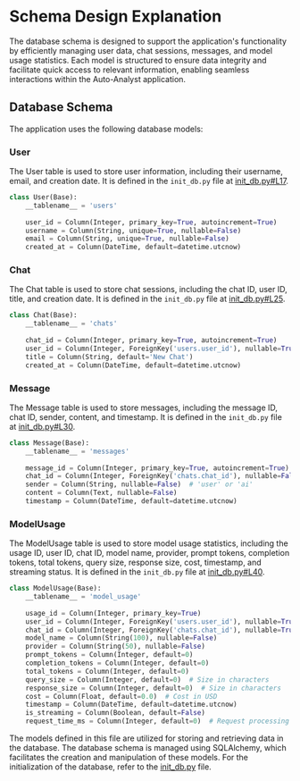 # Schema Design Explanation

The database schema is designed to support the application's functionality by efficiently managing user data, chat sessions, messages, and model usage statistics. Each model is structured to ensure data integrity and facilitate quick access to relevant information, enabling seamless interactions within the Auto-Analyst application.

## Database Schema

The application uses the following database models:

### User
The User table is used to store user information, including their username, email, and creation date. It is defined in the `init_db.py` file at [init_db.py#L17](../src/init_db.py#L17).


```python
class User(Base):
    __tablename__ = 'users'
    
    user_id = Column(Integer, primary_key=True, autoincrement=True)
    username = Column(String, unique=True, nullable=False)
    email = Column(String, unique=True, nullable=False)
    created_at = Column(DateTime, default=datetime.utcnow)
```

### Chat
The Chat table is used to store chat sessions, including the chat ID, user ID, title, and creation date. It is defined in the `init_db.py` file at [init_db.py#L25](../src/init_db.py#L25).

```python
class Chat(Base):
    __tablename__ = 'chats'
    
    chat_id = Column(Integer, primary_key=True, autoincrement=True)
    user_id = Column(Integer, ForeignKey('users.user_id'), nullable=True)
    title = Column(String, default='New Chat')
    created_at = Column(DateTime, default=datetime.utcnow)
```

### Message
The Message table is used to store messages, including the message ID, chat ID, sender, content, and timestamp. It is defined in the `init_db.py` file at [init_db.py#L30](../src/init_db.py#L30).

```python
class Message(Base):
    __tablename__ = 'messages'
    
    message_id = Column(Integer, primary_key=True, autoincrement=True)
    chat_id = Column(Integer, ForeignKey('chats.chat_id'), nullable=False)
    sender = Column(String, nullable=False)  # 'user' or 'ai'
    content = Column(Text, nullable=False)
    timestamp = Column(DateTime, default=datetime.utcnow)
```

### ModelUsage
The ModelUsage table is used to store model usage statistics, including the usage ID, user ID, chat ID, model name, provider, prompt tokens, completion tokens, total tokens, query size, response size, cost, timestamp, and streaming status. It is defined in the `init_db.py` file at [init_db.py#L40](../src/init_db.py#L40).

```python
class ModelUsage(Base):
    __tablename__ = 'model_usage'
    
    usage_id = Column(Integer, primary_key=True)
    user_id = Column(Integer, ForeignKey('users.user_id'), nullable=True)
    chat_id = Column(Integer, ForeignKey('chats.chat_id'), nullable=True)
    model_name = Column(String(100), nullable=False)
    provider = Column(String(50), nullable=False)
    prompt_tokens = Column(Integer, default=0)
    completion_tokens = Column(Integer, default=0)
    total_tokens = Column(Integer, default=0)
    query_size = Column(Integer, default=0)  # Size in characters
    response_size = Column(Integer, default=0)  # Size in characters
    cost = Column(Float, default=0.0)  # Cost in USD
    timestamp = Column(DateTime, default=datetime.utcnow)
    is_streaming = Column(Boolean, default=False)
    request_time_ms = Column(Integer, default=0)  # Request processing time in milliseconds
```


The models defined in this file are utilized for storing and retrieving data in the database. The database schema is managed using SQLAlchemy, which facilitates the creation and manipulation of these models. For the initialization of the database, refer to the [init_db.py](/Auto-Analyst-CS/auto-analyst-backend/src/init_db.py) file.
